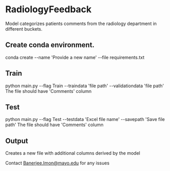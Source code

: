 # RadiologyFeedback

Model categorizes patients comments from the radiology department in different buckets. 

## Create conda environment.
conda create --name 'Provide a new name' --file requirements.txt

## Train
python main.py --flag Train --traindata 'file path' --validationdata 'file path'
The file should have 'Comments' column

## Test
python main.py --flag Test --testdata 'Excel file name' --savepath 'Save file path'
The file should have 'Comments' column

## Output
Creates a new file with additional columns derived by the model

Contact Banerjee.Imon@mayo.edu for any issues
